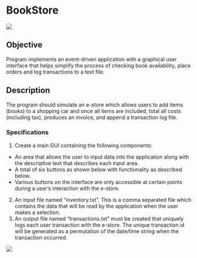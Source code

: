 # BookStore

![](http://www.reynodigital.com/etc/1.PNG)

## Objective

Program implements an event-driven application with a graphical user interface that helps simplify the process of checking book availability, place orders and log transactions to a text file.

## Description

The program should simulate an e-store which allows users to add items (books) to a shopping car and once all items are included, total all costs (including tax), produces an invoice, and append a transaction log file.

### Specifications

1. Create a main GUI containing the following components:
  * An area that allows the user to input data into the application along with the descriptive text that describes each input area.
  * A total of six buttons as shown below with functionality as described below.
  * Various buttons on the interface are only accessible at certain points during a user’s interaction with the e-store.
2. An input file named “inventory.txt”. This is a comma separated file which contains the data that will be read by the 
application when the user makes a selection. 
3. An output file named “transactions.txt” must be created that uniquely logs each user transaction with the e-store. The unique transaction id will be generated as a permutation of the date/time string when the transaction occurred.

![](http://www.reynodigital.com/etc/3.PNG)
